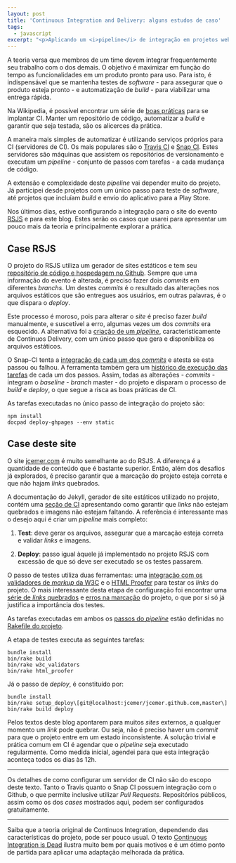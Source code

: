 ```yaml
---
layout: post
title: 'Continuous Integration and Delivery: alguns estudos de caso'
tags:
  - javascript
excerpt: "<p>Aplicando um <i>pipeline</i> de integração em projetos web.</p>"
---
```


A teoria versa que membros de um time devem integrar frequentemente seu trabalho com o dos demais. O objetivo é maximizar em função do tempo as funcionalidades em um produto pronto para uso. Para isto, é indispensável que se mantenha testes de *software* - para assegurar que o produto esteja pronto - e automatização de *build* - para viabilizar uma entrega rápida.

Na Wikipedia, é possível encontrar um série de [boas práticas](http://en.wikipedia.org/wiki/Continuous_integration#Best_practices) para se implantar CI. Manter um repositório de código, automatizar a *build* e garantir que seja testada, são os alicerces da prática.

A maneira mais simples de automatizar é utilizando serviços próprios para CI (servidores de CI). Os mais populares são o [Travis CI](https://travis-ci.org) e [Snap CI](https://www.snap-ci.com). Estes servidores são máquinas que assistem os repositórios de versionamento e executam um *pipeline* - conjunto de passos com tarefas - a cada mudança de código.

A extensão e complexidade deste *pipeline* vai depender muito do projeto. Já participei desde projetos com um único passo para teste de *software*, até projetos que incluíam *build* e envio do aplicativo para a Play Store.

Nos últimos dias, estive configurando a integração para o site do evento [RSJS](http://rsjs.org) e para este blog. Estes serão os casos que usarei para apresentar um pouco mais da teoria e principalmente explorar a prática.

## Case RSJS

O projeto do RSJS utiliza um gerador de sites estáticos e tem seu [repositório de código e hospedagem no Github](https://github.com/braziljs/rsjs). Sempre que uma informação do evento é alterada, é preciso fazer dois *commits* em diferentes *branchs*. Um destes *commits* é o resultado das alterações nos arquivos estáticos que são entregues aos usuários, em outras palavras, é o que dispara o *deploy*.

Este processo é moroso, pois para alterar o *site* é preciso fazer *build* manualmente, e suscetível a erro, algumas vezes um dos *commits* era esquecido. A alternativa foi a [criação de um *pipeline*](https://snap-ci.com/braziljs/rsjs/branch/master), caracteristicamente de Continuos Delivery, com um único passo que gera e disponibiliza os arquivos estáticos.

O Snap-CI tenta a [integração de cada um dos *commits*](https://snap-ci.com/braziljs/rsjs/branch/master) e atesta se esta passou ou falhou. A ferramenta também gera um [histórico de execução das tarefas](https://snap-ci.com/braziljs/rsjs/branch/master/logs/defaultPipeline/20/Deploy?back_to=build_history) de cada um dos passos. Assim, todas as alterações - *commits* - integram o *baseline* - *branch* master - do projeto e disparam o processo de *build* e *deploy*, o que segue a risca as boas práticas de CI.

As tarefas executadas no único passo de integração do projeto são:

    npm install
    docpad deploy-ghpages --env static

## Case deste site

O site [jcemer.com](https://github.com/jcemer/jcemer.github.com) é muito semelhante ao do RSJS. A diferença é a quantidade de conteúdo que é bastante superior. Então, além dos desafios já explorados, é preciso garantir que a marcação do projeto esteja correta e que não hajam *links* quebrados.

A documentação do Jekyll, gerador de site estáticos utilizado no projeto, contém uma [seção de CI](http://jekyllrb.com/docs/continuous-integration) apresentando como garantir que *links* não estejam quebrados e imagens não estejam faltando. A referência é interessante mas o desejo aqui é criar um *pipeline* mais completo:

1. **Test**: deve gerar os arquivos, assegurar que a marcação esteja correta e validar *links* e imagens.

2. **Deploy**: passo igual àquele já implementado no projeto RSJS com excessão de que só deve ser executado se os testes passarem.

O passo de testes utiliza duas ferramentas: uma [integração com os validadores de *markup* da W3C](https://github.com/alexdunae/w3c_validators) e o [HTML Proofer](https://github.com/gjtorikian/html-proofer) para testar os *links* do projeto. O mais interessante desta etapa de configuração foi encontrar uma [série de *links* quebrados](https://github.com/jcemer/jcemer.github.com/commit/e138ac3a121d57fa6e2646aa5ef6b6c27f69509d) e [erros na marcação](https://github.com/jcemer/jcemer.github.com/commit/d1240d4893c885c98dae9f699f65c42a29ee358d) do projeto, o que por si só já justifica a importância dos testes.

As tarefas executadas em ambos os [passos do *pipeline*](https://snap-ci.com/jcemer/jcemer.github.com/branch/jekyll) estão definidas no [Rakefile do projeto](https://github.com/jcemer/jcemer.github.com/blob/jekyll/Rakefile).

A etapa de testes executa as seguintes tarefas:

    bundle install
    bin/rake build
    bin/rake w3c_validators
    bin/rake html_proofer

Já o passo de *deploy*, é constituído por:

    bundle install
    bin/rake setup_deploy\[git@localhost:jcemer/jcemer.github.com,master\]
    bin/rake build deploy

Pelos textos deste blog apontarem para muitos *sites* externos, a qualquer momento um *link* pode quebrar. Ou seja, não é preciso haver um *commit* para que o projeto entre em um estado inconsistente. A solução trivial e prática comum em CI é agendar que o *pipeline* seja executado regularmente. Como medida inicial, agendei para que esta integração aconteça todos os dias às 12h.

------------

Os detalhes de como configurar um servidor de CI não são do escopo deste texto. Tanto o Travis quanto o Snap CI possuem integração com o Github, o que permite inclusive utilizar *Pull Requests*. Repositórios públicos, assim como os dos *cases* mostrados aqui, podem ser configurados gratuitamente.

------------

Saiba que a teoria original de Continuos Integration, dependendo das características do projeto, pode ser pouco usual. O texto [Continuous Integration is Dead](http://www.yegor256.com/2014/10/08/continuous-integration-is-dead.html) ilustra muito bem por quais motivos e é um ótimo ponto de partida para aplicar uma adaptação melhorada da prática.
